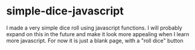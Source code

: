 # simple-dice-javascript
I made a very simple dice roll using javascript functions. 
I will probably expand on this in the future and make it look more appealing when I learn more javascript. 
For now it is just a blank page, with a "roll dice" button
